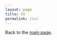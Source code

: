 ```yaml
---
layout: page
title: CV
permalink: /cv/
---
```


<object data="../CV/Reuben Tamakloe - CV.pdf" width="1000" height="1000" type='application/pdf'></object>


Back to the [main page](https://drtamakloe.github.io/).
